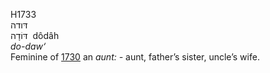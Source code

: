 <body>
  <p>H1733<br>  דּודה  <br> דּוֹדָה  ‎  dôdâh  <br><i>do-daw‘ </i><br>Feminine of <a href="h1730.htm">1730</a>  an <i>aunt: - </i>aunt, father’s sister, uncle’s wife.<br></p>
 </body>